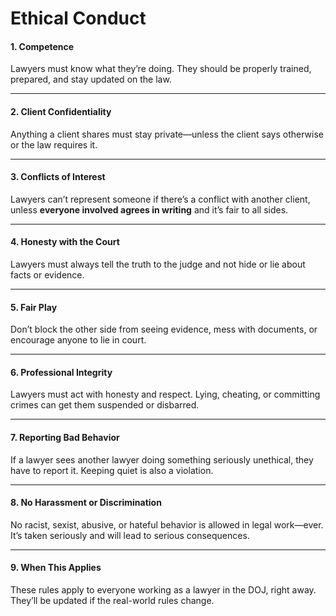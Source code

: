 # Ethical Conduct

#### **1. Competence**

Lawyers must know what they’re doing. They should be properly trained, prepared, and stay updated on the law.

***

#### **2. Client Confidentiality**

Anything a client shares must stay private—unless the client says otherwise or the law requires it.

***

#### **3. Conflicts of Interest**

Lawyers can’t represent someone if there’s a conflict with another client, unless **everyone involved agrees in writing** and it’s fair to all sides.

***

#### **4. Honesty with the Court**

Lawyers must always tell the truth to the judge and not hide or lie about facts or evidence.

***

#### **5. Fair Play**

Don’t block the other side from seeing evidence, mess with documents, or encourage anyone to lie in court.

***

#### **6. Professional Integrity**

Lawyers must act with honesty and respect. Lying, cheating, or committing crimes can get them suspended or disbarred.

***

#### **7. Reporting Bad Behavior**

If a lawyer sees another lawyer doing something seriously unethical, they have to report it. Keeping quiet is also a violation.

***

#### **8. No Harassment or Discrimination**

No racist, sexist, abusive, or hateful behavior is allowed in legal work—ever. It’s taken seriously and will lead to serious consequences.

***

#### **9. When This Applies**

These rules apply to everyone working as a lawyer in the DOJ, right away. They’ll be updated if the real-world rules change.

